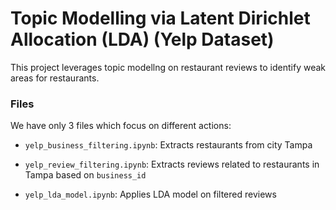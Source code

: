 
# Topic Modelling via Latent Dirichlet Allocation (LDA) (Yelp Dataset)

This project leverages topic modellng on restaurant reviews to identify weak areas for restaurants.

### Files

We have only 3 files which focus on different actions:

- `yelp_business_filtering.ipynb`: Extracts restaurants from city Tampa 

- `yelp_review_filtering.ipynb`: Extracts reviews related to restaurants in Tampa based on `business_id`

- `yelp_lda_model.ipynb`: Applies LDA model on filtered reviews
